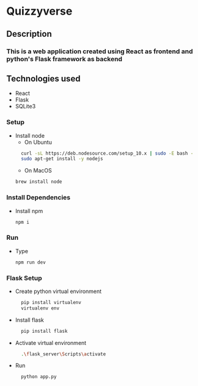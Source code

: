 # Quizzyverse

## Description
### This is a web application created using React as frontend and python's Flask framework as backend  

## Technologies used
- React
- Flask
- SQLite3

### Setup
- Install node
  - On Ubuntu
  ```bash
    curl -sL https://deb.nodesource.com/setup_10.x | sudo -E bash -
    sudo apt-get install -y nodejs 
    ```
    - On MacOS
    ```bash 
    brew install node
    ```
### Install Dependencies
- Install npm
    ```bash
    npm i
    ```
### Run
- Type
    ```bash
    npm run dev
    ```
### Flask Setup
- Create python virtual environment
  ```bash 
    pip install virtualenv
    virtualenv env
    ```
- Install flask
  ```bash
    pip install flask
    ```
- Activate virtual environment 
  ```bash
    .\flask_server\Scripts\activate  
  ```
- Run
  ```bash
    python app.py  
  ```

  
    

